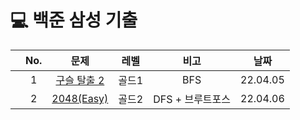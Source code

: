 # 💻  백준 삼성 기출

||No.|문제|레벨|비고|날짜|
|:---:|:---:|:---:|:---:|:---:|:---:|
||1|<a href="https://github.com/ryusuz/algorithm/tree/master/bj-samsung/구슬탈출2">구슬 탈출 2</a>|골드1|BFS|22.04.05|
||2|<a href="https://github.com/ryusuz/algorithm/tree/master/bj-samsung/2048(Easy)">2048(Easy)</a>|골드2|DFS + 브루트포스|22.04.06|

